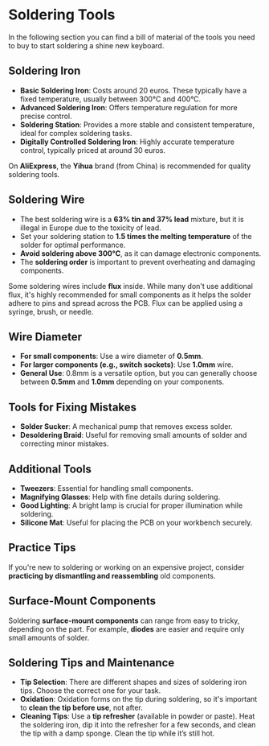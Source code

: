 # Soldering Tools

In the following section you can find a bill of material of the tools you need to buy to start soldering a shine new keyboard.

## Soldering Iron

- **Basic Soldering Iron**: Costs around 20 euros. These typically have a fixed temperature, usually between 300°C and 400°C.
- **Advanced Soldering Iron**: Offers temperature regulation for more precise control.
- **Soldering Station**: Provides a more stable and consistent temperature, ideal for complex soldering tasks.
- **Digitally Controlled Soldering Iron**: Highly accurate temperature control, typically priced at around 30 euros.

On **AliExpress**, the **Yihua** brand (from China) is recommended for quality soldering tools.

## Soldering Wire

- The best soldering wire is a **63% tin and 37% lead** mixture, but it is illegal in Europe due to the toxicity of lead.
- Set your soldering station to **1.5 times the melting temperature** of the solder for optimal performance.
- **Avoid soldering above 300°C**, as it can damage electronic components.
- The **soldering order** is important to prevent overheating and damaging components.

Some soldering wires include **flux** inside. While many don't use additional flux, it's highly recommended for small components as it helps the solder adhere to pins and spread across the PCB. Flux can be applied using a syringe, brush, or needle.

## Wire Diameter

- **For small components**: Use a wire diameter of **0.5mm**.
- **For larger components (e.g., switch sockets)**: Use **1.0mm** wire.
- **General Use**: 0.8mm is a versatile option, but you can generally choose between **0.5mm** and **1.0mm** depending on your components.

## Tools for Fixing Mistakes

- **Solder Sucker**: A mechanical pump that removes excess solder.
- **Desoldering Braid**: Useful for removing small amounts of solder and correcting minor mistakes.

## Additional Tools

- **Tweezers**: Essential for handling small components.
- **Magnifying Glasses**: Help with fine details during soldering.
- **Good Lighting**: A bright lamp is crucial for proper illumination while soldering.
- **Silicone Mat**: Useful for placing the PCB on your workbench securely.

## Practice Tips

If you're new to soldering or working on an expensive project, consider **practicing by dismantling and reassembling** old components.

## Surface-Mount Components

Soldering **surface-mount components** can range from easy to tricky, depending on the part. For example, **diodes** are easier and require only small amounts of solder.

## Soldering Tips and Maintenance

- **Tip Selection**: There are different shapes and sizes of soldering iron tips. Choose the correct one for your task.
- **Oxidation**: Oxidation forms on the tip during soldering, so it's important to **clean the tip before use**, not after.
- **Cleaning Tips**: Use a **tip refresher** (available in powder or paste). Heat the soldering iron, dip it into the refresher for a few seconds, and clean the tip with a damp sponge. Clean the tip while it’s still hot.
